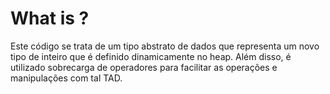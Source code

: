 # What is ?
Este código se trata de um tipo abstrato de dados que representa um novo tipo de inteiro que é definido dinamicamente no heap. Além disso, é utilizado sobrecarga de operadores para facilitar as operações e manipulações com tal TAD.
